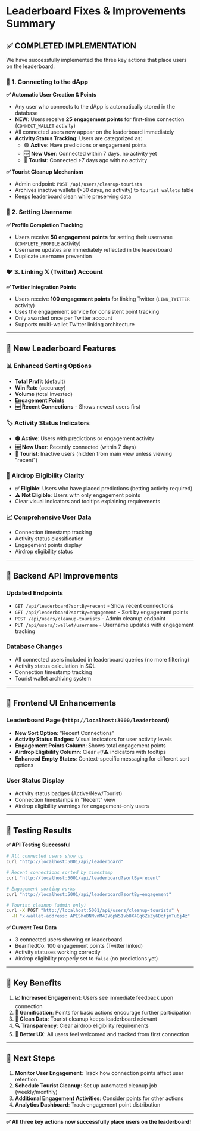 # Leaderboard Fixes & Improvements Summary

## ✅ **COMPLETED IMPLEMENTATION**

We have successfully implemented the three key actions that place users on the leaderboard:

### 🔌 **1. Connecting to the dApp**

**✅ Automatic User Creation & Points**
- Any user who connects to the dApp is automatically stored in the database
- **NEW**: Users receive **25 engagement points** for first-time connection (`CONNECT_WALLET` activity)
- All connected users now appear on the leaderboard immediately
- **Activity Status Tracking**: Users are categorized as:
  - 🟢 **Active**: Have predictions or engagement points
  - 🆕 **New User**: Connected within 7 days, no activity yet
  - 👀 **Tourist**: Connected >7 days ago with no activity

**✅ Tourist Cleanup Mechanism**
- Admin endpoint: `POST /api/users/cleanup-tourists`
- Archives inactive wallets (>30 days, no activity) to `tourist_wallets` table
- Keeps leaderboard clean while preserving data

### 👤 **2. Setting Username**

**✅ Profile Completion Tracking**
- Users receive **50 engagement points** for setting their username (`COMPLETE_PROFILE` activity)
- Username updates are immediately reflected in the leaderboard
- Duplicate username prevention

### 🐦 **3. Linking 𝕏 (Twitter) Account**

**✅ Twitter Integration Points**
- Users receive **100 engagement points** for linking Twitter (`LINK_TWITTER` activity)
- Uses the engagement service for consistent point tracking
- Only awarded once per Twitter account
- Supports multi-wallet Twitter linking architecture

---

## 🎯 **New Leaderboard Features**

### **📊 Enhanced Sorting Options**
- **Total Profit** (default)
- **Win Rate** (accuracy)
- **Volume** (total invested)
- **Engagement Points** 
- **🆕 Recent Connections** - Shows newest users first

### **🏷️ Activity Status Indicators**
- **🟢 Active**: Users with predictions or engagement activity
- **🆕 New User**: Recently connected (within 7 days)
- **👀 Tourist**: Inactive users (hidden from main view unless viewing "recent")

### **🎁 Airdrop Eligibility Clarity**
- **✅ Eligible**: Users who have placed predictions (betting activity required)
- **⚠️ Not Eligible**: Users with only engagement points
- Clear visual indicators and tooltips explaining requirements

### **📈 Comprehensive User Data**
- Connection timestamp tracking
- Activity status classification
- Engagement points display
- Airdrop eligibility status

---

## 🔧 **Backend API Improvements**

### **Updated Endpoints**
- `GET /api/leaderboard?sortBy=recent` - Show recent connections
- `GET /api/leaderboard?sortBy=engagement` - Sort by engagement points
- `POST /api/users/cleanup-tourists` - Admin cleanup endpoint
- `PUT /api/users/:wallet/username` - Username updates with engagement tracking

### **Database Changes**
- All connected users included in leaderboard queries (no more filtering)
- Activity status calculation in SQL
- Connection timestamp tracking
- Tourist wallet archiving system

---

## 🎨 **Frontend UI Enhancements**

### **Leaderboard Page (`http://localhost:3000/leaderboard`)**
- **New Sort Option**: "Recent Connections"
- **Activity Status Badges**: Visual indicators for user activity levels
- **Engagement Points Column**: Shows total engagement points
- **Airdrop Eligibility Column**: Clear ✅/⚠️ indicators with tooltips
- **Enhanced Empty States**: Context-specific messaging for different sort options

### **User Status Display**
- Activity status badges (Active/New/Tourist)
- Connection timestamps in "Recent" view
- Airdrop eligibility warnings for engagement-only users

---

## 🧪 **Testing Results**

**✅ API Testing Successful**
```bash
# All connected users show up
curl "http://localhost:5001/api/leaderboard"

# Recent connections sorted by timestamp
curl "http://localhost:5001/api/leaderboard?sortBy=recent"

# Engagement sorting works
curl "http://localhost:5001/api/leaderboard?sortBy=engagement"

# Tourist cleanup (admin only)
curl -X POST "http://localhost:5001/api/users/cleanup-tourists" \
  -H "x-wallet-address: APEShoBNNvnM4JV6pW51vb8X4Cq6ZeZy6DqfjmTu6j4z"
```

**✅ Current Test Data**
- 3 connected users showing on leaderboard
- BearifiedCo: 100 engagement points (Twitter linked)
- Activity statuses working correctly
- Airdrop eligibility properly set to `false` (no predictions yet)

---

## 🎯 **Key Benefits**

1. **📈 Increased Engagement**: Users see immediate feedback upon connection
2. **🎁 Gamification**: Points for basic actions encourage further participation  
3. **🧹 Clean Data**: Tourist cleanup keeps leaderboard relevant
4. **🔍 Transparency**: Clear airdrop eligibility requirements
5. **📱 Better UX**: All users feel welcomed and tracked from first connection

---

## 🚀 **Next Steps**

1. **Monitor User Engagement**: Track how connection points affect user retention
2. **Schedule Tourist Cleanup**: Set up automated cleanup job (weekly/monthly)
3. **Additional Engagement Activities**: Consider points for other actions
4. **Analytics Dashboard**: Track engagement point distribution

---

**✅ All three key actions now successfully place users on the leaderboard!** 